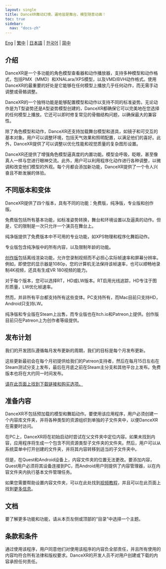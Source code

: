```yaml
---
layout: single
title: DanceXR舞动幻境，遍地皆是舞台，模型随意动画！
toc: true
sidebar:
  nav: "docs-zh"
---
```

[Eng](/dancexr/index) | [繁中](/tw/dancexr/index) | [日本語](/jp/dancexr/index) | [한국어](/kr/dancexr/index) | [简中](/zh/dancexr/index)

## 介绍

DanceXR是一个多功能的角色模型查看器和动作播放器，支持多种模型和动作格式，包括PMX（MMD）和XNALara/XPS模型，以及VMD/BVH动作格式。使用DanceXR的最重要的好处是它能够在任何模型上播放几乎任何动作，而无需手动调整或骨骼调整。

DanceXR的一个独特功能是能够配置模型和动作以支持不同的标准姿势。无论动作是为T型姿势还是A型姿势模型创建的，DanceXR都确保它可以完美地在您选择的任何模型上播放。它还可以即时修复常见的骨骼结构问题，以确保最大的兼容性。

除了角色模型和动作，DanceXR还支持加载舞台模型和道具，如镜子和可交互的基本对象。用户可以调整环境，包括天气效果和照明配置，以满足他们的喜好。此外，DanceXR提供了可以调整以优化性能和视觉质量的复杂图形设置。

DanceXR还提供了增强角色模型逼真度的内置功能。模型会呼吸，眨眼，甚至像真人一样与您进行眼神交流。此外，用户可以利用程序化动作进行各种调整，以微调和改变他们模型的外观。每个月都会添加新功能，DanceXR提供了一个令人兴奋且不断发展的体验。

## 不同版本和变体

DanceXR提供了四个版本，具有不同的功能：免费版，纯净版，专业版和创作版。

免费版包括所有基本功能，如标准姿势转换，舞台和环境设置以及逼真的动作。但是，它的限制是一次只允许一个演员在舞台上。

纯净版提供了免费版本中不可用的专业功能，如XPS物理和程序化舞蹈动作。

专业版包含纯净版中的所有内容，以及限制年龄的功能。

[创作版](/dancexr/creator.md)包括离线渲染功能，允许您录制视频而不必担心实际帧速率和屏幕分辨率。例如，即使您的显示器是1080p，您的计算机无法保持该帧速率，也可以顺畅地录制4K视频，还具有生成VR 180视频的能力。

对于每个版本，您可以选择RT，HD或LW版本。RT启用光线追踪，HD专注于图形质量，LW优化帧速率。

然而，并非所有平台都支持所有这些变体。PC支持所有，而Mac目前只支持HD，Android只支持LW。

纯净版和专业版在Steam上出售，而专业版也在Itch.io和Patreon上提供。创作版目前只在Patreon上为创作者等级提供。

## 发布计划

我们的开发团队遵循每月发布更新的周期，我们的目标是每个月发布更新。 

这些更新最初会在每个月初提供给我们的Patreon支持者，然后在每月15日左右在Steam测试分支上发布，最后在月底之前在Steam主分支和其他平台上发布。免费版本也将在大约同一时间发布。

[请在此页面上找到下载链接和购买选项。](/dancexr/download.md)


## 准备内容

DanceXR不包括预加载的模型和舞蹈动作。要使用该应用程序，用户必须创建一个内容库文件夹，并将各种类型的资源组织到单独的子文件夹中，以便DanceXR在需要时访问。

在PC上，DanceXR将在初始启动时尝试在父文件夹中定位内容。如果未找到内容，应用程序将生成一个包含不同资源类型子文件夹的文件夹。然后，用户可以从系统菜单中打开创建的文件夹，并将其内容转移到适当的子文件夹中。

但是，在Quest和Android设备上，内容文件夹的位置无法更改。要添加内容，Quest用户必须将其设备连接到PC，而Android用户则提供了内容管理器，以在内容文件夹内执行基本文件管理任务。

如果您需要帮助设置内容文件夹，可以在此处找到[视频教程](https://www.youtube.com/watch?v=kjzxGEd8SqM&list=PLiOnKm2t3bhLV3HcABEs0xjqgrYcmDQcr&index=3)，并且可以在此页面上找到[更多信息](dancexr/preparecontent.md)。


## 文档

要了解更多功能和功能，请从本页左侧或顶部的“目录”中选择一个主题。


## 条款和条件

通过使用该程序，用户同意他们对使用该程序的内容负全部责任，并且所有使用的内容均符合所有法律和版权要求。DanceXR的开发人员不对用户创建或下载的内容承担任何责任。